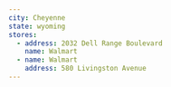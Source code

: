```yaml
---
city: Cheyenne
state: wyoming
stores:
  - address: 2032 Dell Range Boulevard
    name: Walmart
  - name: Walmart
    address: 580 Livingston Avenue
---
```

